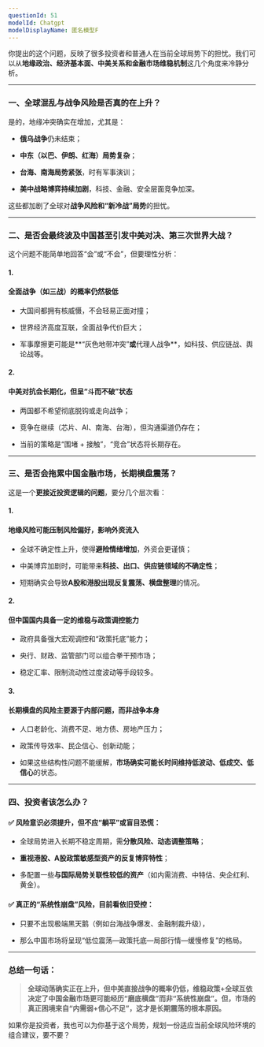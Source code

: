 ```yaml
---
questionId: 51
modelId: Chatgpt
modelDisplayName: 匿名模型F
---
```

你提出的这个问题，反映了很多投资者和普通人在当前全球局势下的担忧。我们可以从**地缘政治、经济基本面、中美关系和金融市场维稳机制**这几个角度来冷静分析。

---

### **一、全球混乱与战争风险是否真的在上升？**

  

是的，地缘冲突确实在增加，尤其是：

- **俄乌战争**仍未结束；
    
- **中东（以巴、伊朗、红海）局势复杂**；
    
- **台海、南海局势紧张**，时有军事演训；
    
- **美中战略博弈持续加剧**，科技、金融、安全层面竞争加深。
    

  

这些都加剧了全球对**战争风险和“新冷战”局势**的担忧。

---

### **二、是否会最终波及中国甚至引发中美对决、第三次世界大战？**

  

这个问题不能简单地回答“会”或“不会”，但要理性分析：

  

#### **1.** 

#### **全面战争（如三战）的概率仍然极低**

- 大国间都拥有核威慑，不会轻易正面对撞；
    
- 世界经济高度互联，全面战争代价巨大；
    
- 军事摩擦更可能是**“灰色地带冲突”**或**代理人战争**，如科技、供应链战、舆论战等。
    

  

#### **2.** 

#### **中美对抗会长期化，但呈“斗而不破”状态**

- 两国都不希望彻底脱钩或走向战争；
    
- 竞争在继续（芯片、AI、南海、台海），但沟通渠道仍存在；
    
- 当前的策略是“围堵 + 接触”，“竞合”状态将长期存在。
    

---

### **三、是否会拖累中国金融市场，长期横盘震荡？**

  

这是一个**更接近投资逻辑的问题**，要分几个层次看：

  

#### **1.** 

#### **地缘风险可能压制风险偏好，影响外资流入**

- 全球不确定性上升，使得**避险情绪增加**，外资会更谨慎；
    
- 中美博弈加剧时，可能带来**科技、出口、供应链领域的不确定性**；
    
- 短期确实会导致**A股和港股出现反复震荡、横盘整理**的情况。
    

  

#### **2.** 

#### **但中国国内具备一定的维稳与政策调控能力**

- 政府具备强大宏观调控和“政策托底”能力；
    
- 央行、财政、监管部门可以组合拳干预市场；
    
- 稳定汇率、限制流动性过度波动等手段较多。
    

  

#### **3.** 

#### **长期横盘的风险主要源于内部问题，而非战争本身**

- 人口老龄化、消费不足、地方债、房地产压力；
    
- 政策传导效率、民企信心、创新动能；
    
- 如果这些结构性问题不能缓解，**市场确实可能长时间维持低波动、低成交、低信心**的状态。
    

---

### **四、投资者该怎么办？**

  

#### **✅ 风险意识必须提升，但不应“躺平”或盲目恐慌：**

- 全球局势进入长期不稳定周期，需**分散风险、动态调整策略**；
    
- **重视港股、A股政策敏感型资产的反复博弈特性**；
    
- 多配置一些**与国际局势关联性较低的资产**（如内需消费、中特估、央企红利、黄金）。
    

  

#### **✅ 真正的“系统性崩盘”风险，目前看依旧受控：**

- 只要不出现极端黑天鹅（例如台海战争爆发、金融制裁升级），
    
- 那么中国市场将呈现“低位震荡—政策托底—局部行情—缓慢修复”的格局。
    

---

### **总结一句话：**

  

> **全球动荡确实正在上升，但中美直接战争的概率仍低，维稳政策+全球互依决定了中国金融市场更可能经历“磨底横盘”而非“系统性崩盘”。但，市场的真正困境来自“内需弱+信心不足”，这才是长期震荡的根本原因。**

  

如果你是投资者，我也可以为你基于这个局势，规划一份适应当前全球风险环境的组合建议，要不要？
